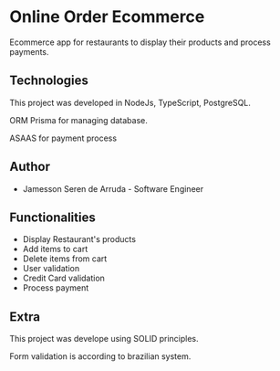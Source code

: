 
# Online Order Ecommerce

Ecommerce app for restaurants to display their products and process payments.
## Technologies

This project was developed in NodeJs, TypeScript, PostgreSQL.

ORM Prisma for managing database.

ASAAS for payment process


## Author

- Jamesson Seren de Arruda - Software Engineer

## Functionalities

- Display Restaurant's products
- Add items to cart
- Delete items from cart
- User validation
- Credit Card validation
- Process payment



## Extra

This project was develope using SOLID principles.

Form validation is according to brazilian system.

